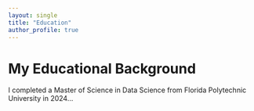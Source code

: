 ```yaml
---
layout: single
title: "Education"
author_profile: true
---
```


# My Educational Background

I completed a Master of Science in Data Science from Florida Polytechnic University in 2024...
